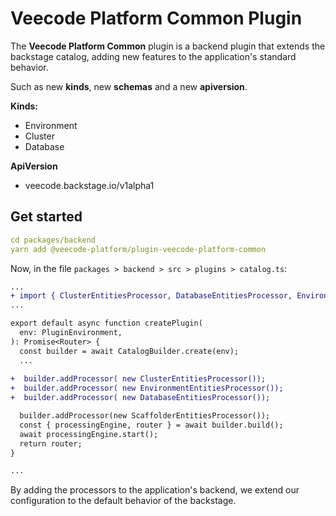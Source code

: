 # Veecode Platform Common Plugin

The **Veecode Platform Common** plugin is a backend plugin that extends the backstage catalog, adding new features to the application's standard behavior.

Such as new **kinds**, new **schemas** and a new **apiversion**.

**Kinds:**

- Environment
- Cluster
- Database



**ApiVersion**

- veecode.backstage.io/v1alpha1

  

## Get started

```yaml
cd packages/backend
yarn add @veecode-platform/plugin-veecode-platform-common
```

Now, in the file `packages > backend > src > plugins > catalog.ts`:

```diff
...
+ import { ClusterEntitiesProcessor, DatabaseEntitiesProcessor, EnvironmentEntitiesProcessor } from '@veecode-platform/plugin-veecode-platform-common';
...

export default async function createPlugin(
  env: PluginEnvironment,
): Promise<Router> {
  const builder = await CatalogBuilder.create(env);
  ... 
  
+  builder.addProcessor( new ClusterEntitiesProcessor());
+  builder.addProcessor( new EnvironmentEntitiesProcessor());
+  builder.addProcessor( new DatabaseEntitiesProcessor());

  builder.addProcessor(new ScaffolderEntitiesProcessor());
  const { processingEngine, router } = await builder.build();
  await processingEngine.start();
  return router;
}

...
```

By adding the processors to the application's backend, we extend our configuration to the default behavior of the backstage.
